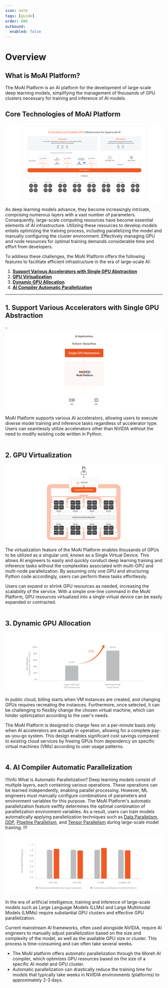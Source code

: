 ```yaml
---
icon: note
tags: [guide]
order: 600
outbound:
  enabled: false
---
```


# Overview

## What is MoAI Platform?

The MoAI Platform is an AI platform for the development of large-scale deep learning models, simplifying the management of thousands of GPU clusters necessary for training and inference of AI models.

## Core Technologies of MoAI Platform

![](img_ov/ov_1.png)

As deep learning models advance, they become increasingly intricate, comprising numerous layers with a vast number of parameters. Consequently, large-scale computing resources have become essential elements of AI infrastructure. Utilizing these resources to develop models entails optimizing the training process, including parallelizing the model and manually configuring the cluster environment. Effectively managing GPU and node resources for optimal training demands considerable time and effort from developers.

To address these challenges, the MoAI Platform offers the following features to facilitate efficient infrastructure in the era of large-scale AI:

1. [**Support Various Accelerators with Single GPU Abstraction**](#1-various-accelerators-multi-gpu-support)
2. [**GPU Virtualization**](#2-gpu-virtualization)
3. [**Dynamic GPU Allocation**](#3-dynamic-gpu-allocation)
4. [**AI Compiler Automatic Parallelization**](#4-ai-compiler-automatic-parallelization)

---

## 1. Support Various Accelerators with Single GPU Abstraction

-![](img_ov/l1.png)

MoAI Platform supports various AI accelerators, allowing users to execute diverse model training and inference tasks regardless of accelerator type. Users can seamlessly utilize accelerators other than NVIDIA without the need to modify existing code written in Python.
\
&nbsp;


## 2. GPU Virtualization

![](img_ov/v_3.png)

The virtualization feature of the MoAI Platform enables thousands of GPUs to be utilized as a singular unit, known as a Single Virtual Device. This allows AI engineers to easily and quickly conduct deep learning training and inference tasks without the complexities associated with multi-GPU and multi-node parallelization. 
By assuming only one GPU and structuring Python code accordingly, users can perform these tasks effortlessly.

Users can expand or shrink GPU resources as needed, increasing the scalability of the service. With a simple one-line command in the MoAI Platform, GPU resources virtualized into a single virtual device can be easily expanded or contracted. 
\
&nbsp;

## 3. Dynamic GPU Allocation

![](img_ov/d_3.png)

In public cloud, billing starts when VM instances are created, and changing GPUs requires recreating the instances. Furthermore, once selected, it can be challenging to flexibly change the chosen virtual machine, which can hinder optimization according to the user's needs.

The MoAI Platform is designed to charge fees on a per-minute basis only when AI accelerators are actually in operation, allowing for a complete pay-as-you-go system. This design enables significant cost savings compared to existing cloud services by freeing GPUs from dependency on specific virtual machines (VMs) according to user usage patterns.
\
&nbsp;

## 4. AI Compiler Automatic Parallelization

!!!info What is Automatic Parallelization?
Deep learning models consist of multiple layers, each containing various operations. These operations can be learned independently, enabling parallel processing. However, ML engineers must manually configure combinations of parameters and environment variables for this purpose. The MoAI Platform's automatic parallelization feature swiftly determines the optimal combination of parallelization environment variables. As a result, users can train models automatically applying parallelization techniques such as [Data Parallelism](https://pytorch.org/docs/stable/generated/torch.nn.DataParallel.html), [DDP](https://pytorch.org/tutorials/intermediate/ddp_tutorial.html), [Pipeline Parallelism](https://pytorch.org/docs/stable/pipeline.html), and [Tensor Parallelism](https://pytorch.org/tutorials/intermediate/TP_tutorial.html) during large-scale model training.
!!!

![](img_ov/ap_1.png)


In the era of artificial intelligence, training and inference of large-scale models such as Large Language Models (LLMs) and Large Multimodal Models (LMMs) require substantial GPU clusters and effective GPU parallelization.

Current mainstream AI frameworks, often used alongside NVIDIA, require AI engineers to manually adjust parallelization based on the size and complexity of the model, as well as the available GPU size or cluster. This process is time-consuming and can often take several weeks.

- The MoAI platform offers automatic parallelization through the Moreh AI compiler, which optimizes GPU resources based on the size of a specific AI model and GPU cluster.
- Automatic parallelization can drastically reduce the training time for models that typically take weeks in NVIDIA environments (platforms) to approximately 2-3 days.
